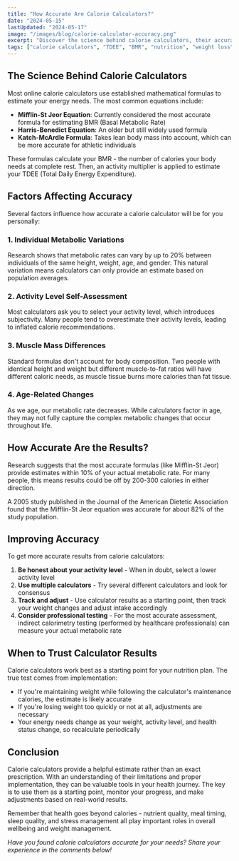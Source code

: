 ```yaml
---
title: "How Accurate Are Calorie Calculators?"
date: "2024-05-15"
lastUpdated: "2024-05-17"
image: "/images/blog/calorie-calculator-accuracy.png"
excerpt: "Discover the science behind calorie calculators, their accuracy levels, and how to get the most reliable results for your fitness journey."
tags: ["calorie calculators", "TDEE", "BMR", "nutrition", "weight loss"]
---
```


## The Science Behind Calorie Calculators

Most online calorie calculators use established mathematical formulas to estimate your energy needs. The most common equations include:

- **Mifflin-St Jeor Equation**: Currently considered the most accurate formula for estimating BMR (Basal Metabolic Rate)
- **Harris-Benedict Equation**: An older but still widely used formula
- **Katch-McArdle Formula**: Takes lean body mass into account, which can be more accurate for athletic individuals

These formulas calculate your BMR - the number of calories your body needs at complete rest. Then, an activity multiplier is applied to estimate your TDEE (Total Daily Energy Expenditure).

## Factors Affecting Accuracy

Several factors influence how accurate a calorie calculator will be for you personally:

### 1. Individual Metabolic Variations

Research shows that metabolic rates can vary by up to 20% between individuals of the same height, weight, age, and gender. This natural variation means calculators can only provide an estimate based on population averages.

### 2. Activity Level Self-Assessment

Most calculators ask you to select your activity level, which introduces subjectivity. Many people tend to overestimate their activity levels, leading to inflated calorie recommendations.

### 3. Muscle Mass Differences

Standard formulas don't account for body composition. Two people with identical height and weight but different muscle-to-fat ratios will have different caloric needs, as muscle tissue burns more calories than fat tissue.

### 4. Age-Related Changes

As we age, our metabolic rate decreases. While calculators factor in age, they may not fully capture the complex metabolic changes that occur throughout life.

## How Accurate Are the Results?

Research suggests that the most accurate formulas (like Mifflin-St Jeor) provide estimates within 10% of your actual metabolic rate. For many people, this means results could be off by 200-300 calories in either direction.

A 2005 study published in the Journal of the American Dietetic Association found that the Mifflin-St Jeor equation was accurate for about 82% of the study population.

## Improving Accuracy

To get more accurate results from calorie calculators:

1. **Be honest about your activity level** - When in doubt, select a lower activity level
2. **Use multiple calculators** - Try several different calculators and look for consensus
3. **Track and adjust** - Use calculator results as a starting point, then track your weight changes and adjust intake accordingly
4. **Consider professional testing** - For the most accurate assessment, indirect calorimetry testing (performed by healthcare professionals) can measure your actual metabolic rate

## When to Trust Calculator Results

Calorie calculators work best as a starting point for your nutrition plan. The true test comes from implementation:

- If you're maintaining weight while following the calculator's maintenance calories, the estimate is likely accurate
- If you're losing weight too quickly or not at all, adjustments are necessary
- Your energy needs change as your weight, activity level, and health status change, so recalculate periodically

## Conclusion

Calorie calculators provide a helpful estimate rather than an exact prescription. With an understanding of their limitations and proper implementation, they can be valuable tools in your health journey. The key is to use them as a starting point, monitor your progress, and make adjustments based on real-world results.

Remember that health goes beyond calories - nutrient quality, meal timing, sleep quality, and stress management all play important roles in overall wellbeing and weight management.

*Have you found calorie calculators accurate for your needs? Share your experience in the comments below!* 